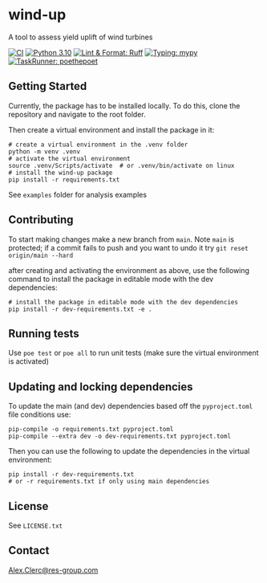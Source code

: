# wind-up
A tool to assess yield uplift of wind turbines

[![CI](https://github.com/resgroup/wind-up/actions/workflows/CI.yaml/badge.svg)](https://github.com/resgroup/wind-up/actions/workflows/CI.yaml)
[![Python 3.10](https://img.shields.io/badge/python-≥3.10-blue.svg)](https://www.python.org/downloads/release/python-3100/)
[![Lint & Format: Ruff](https://img.shields.io/endpoint?url=https://raw.githubusercontent.com/charliermarsh/ruff/main/assets/badge/v1.json)](https://github.com/charliermarsh/ruff)
[![Typing: mypy](https://img.shields.io/badge/typing-mypy-yellow.svg)](https://github.com/python/mypy)
[![TaskRunner: poethepoet](https://img.shields.io/badge/poethepoet-enabled-1abc9c.svg)](https://github.com/nat-n/poethepoet)

## Getting Started
Currently, the package has to be installed locally. To do this, clone the repository and navigate to the root folder.

Then create a virtual environment and install the package in it:
```shell
# create a virtual environment in the .venv folder
python -m venv .venv
# activate the virtual environment
source .venv/Scripts/activate  # or .venv/bin/activate on linux
# install the wind-up package
pip install -r requirements.txt
```

See `examples` folder for analysis examples

## Contributing
To start making changes make a new branch from `main`. Note `main` is protected; 
if a commit fails to push and you want to undo it try `git reset origin/main --hard`

after creating and activating the environment as above, use the following command to install the package 
in editable mode with the dev dependencies:
```shell
# install the package in editable mode with the dev dependencies
pip install -r dev-requirements.txt -e .
```

## Running tests
Use `poe test` or `poe all` to run unit tests (make sure the virtual environment is activated)

## Updating and locking dependencies
To update the main (and dev) dependencies based off the `pyproject.toml` file conditions use:
```shell
pip-compile -o requirements.txt pyproject.toml
pip-compile --extra dev -o dev-requirements.txt pyproject.toml
```

Then you can use the following to update the dependencies in the virtual environment:
```shell
pip install -r dev-requirements.txt   
# or -r requirements.txt if only using main dependencies
```

## License
See `LICENSE.txt`

## Contact
Alex.Clerc@res-group.com
